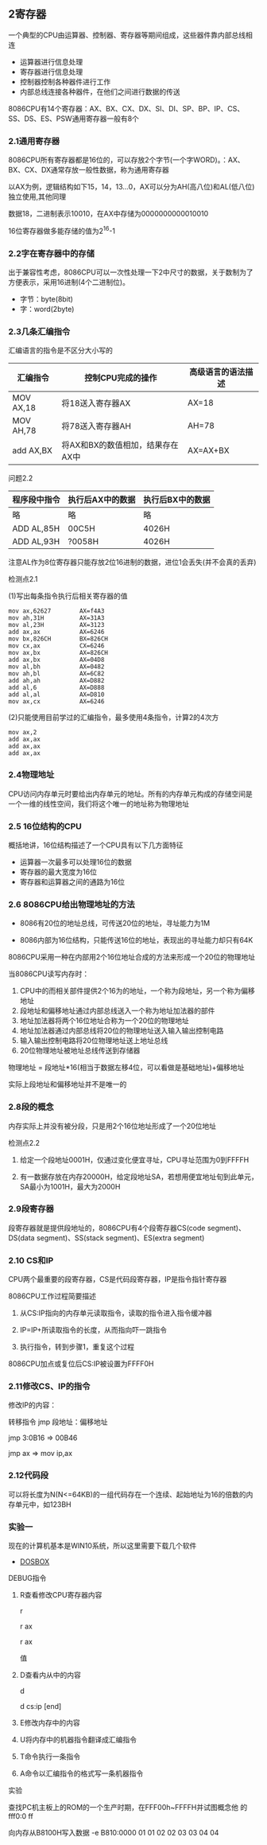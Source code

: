 ## 2寄存器

一个典型的CPU由运算器、控制器、寄存器等期间组成，这些器件靠内部总线相连

- 运算器进行信息处理
- 寄存器进行信息处理
- 控制器控制各种器件进行工作
- 内部总线连接各种器件，在他们之间进行数据的传送

8086CPU有14个寄存器：AX、BX、CX、DX、SI、DI、SP、BP、IP、CS、SS、DS、ES、PSW通用寄存器一般有8个

### 2.1通用寄存器

8086CPU所有寄存器都是16位的，可以存放2个字节(一个字WORD)。：AX、BX、CX、DX通常存放一般性数据，称为通用寄存器

以AX为例，逻辑结构如下15，14，13...0，AX可以分为AH(高八位)和AL(低八位)独立使用,其他同理

数据18，二进制表示10010，在AX中存储为0000000000010010

16位寄存器做多能存储的值为2<sup>16</sup>-1

### 2.2字在寄存器中的存储

出于兼容性考虑，8086CPU可以一次性处理一下2中尺寸的数据，关于数制为了方便表示，采用16进制(4个二进制位)。
- 字节：byte(8bit)
- 字：word(2byte)


### 2.3几条汇编指令

汇编语言的指令是不区分大小写的

|汇编指令|控制CPU完成的操作|高级语言的语法描述|
|----|----|----|
|MOV AX,18|将18送入寄存器AX|AX=18|
|MOV AH,78|将78送入寄存器AH|AH=78|
|add AX,BX|将AX和BX的数值相加，结果存在AX中|AX=AX+BX|


问题2.2

|程序段中指令|执行后AX中的数据|执行后BX中的数据|
|----|----|----|
|略|略|略|
|ADD AL,85H|00C5H|4026H|
|ADD AL,93H|?0058H|4026H|

注意AL作为8位寄存器只能存放2位16进制的数据，进位1会丢失(并不会真的丢弃)

检测点2.1

(1)写出每条指令执行后相关寄存器的值

    mov ax,62627        AX=f4A3
    mov ah,31H          AX=31A3
    mov al,23H          AX=3123
    add ax,ax           AX=6246
    mov bx,826CH        BX=826CH
    mov cx,ax           CX=6246
    mov ax,bx           AX=826CH
    add ax,bx           AX=04D8
    mov al,bh           AX=0482
    mov ah,bl           AX=6C82
    add ah,ah           AX=D882
    add al,6            AX=D888
    add al,al           AX=D810
    mov ax,cx           AX=6246

(2)只能使用目前学过的汇编指令，最多使用4条指令，计算2的4次方

    mov ax,2
    add ax,ax
    add ax,ax
    add ax,ax

### 2.4物理地址

CPU访问内存单元时要给出内存单元的地址。所有的内存单元构成的存储空间是一个一维的线性空间，我们将这个唯一的地址称为物理地址

### 2.5 16位结构的CPU

概括地讲，16位结构描述了一个CPU具有以下几方面特征

- 运算器一次最多可以处理16位的数据
- 寄存器的最大宽度为16位
- 寄存器和运算器之间的通路为16位

### 2.6 8086CPU给出物理地址的方法

- 8086有20位的地址总线，可传送20位的地址，寻址能力为1M

- 8086内部为16位结构，只能传送16位的地址，表现出的寻址能力却只有64K

8086CPU采用一种在内部用2个16位地址合成的方法来形成一个20位的物理地址

当8086CPU读写内存时：

1. CPU中的而相关部件提供2个16为的地址，一个称为段地址，另一个称为偏移地址
2. 段地址和偏移地址通过内部总线送入一个称为地址加法器的部件
3. 地址加法器将两个16位地址合称为一个20位的物理地址
4. 地址加法器通过内部总线将20位的物理地址送入输入输出控制电路
5. 输入输出控制电路将20位物理地址送上地址总线
6. 20位物理地址被地址总线传送到存储器

物理地址 = 段地址*16(相当于数据左移4位，可以看做是基础地址)+偏移地址

实际上段地址和偏移地址并不是唯一的

### 2.8段的概念

内存实际上并没有被分段，只是用2个16位地址形成了一个20位地址

检测点2.2

1. 给定一个段地址0001H，仅通过变化便宜寻址，CPU寻址范围为0到FFFFH

2. 有一数据存放在内存20000H，给定段地址SA，若想用便宜地址旬到此单元，SA最小为1001H，最大为2000H


### 2.9段寄存器

段寄存器就是提供段地址的，8086CPU有4个段寄存器CS(code segment)、DS(data segment)、SS(stack segment)、ES(extra segment)

### 2.10 CS和IP

CPU两个最重要的段寄存器，CS是代码段寄存器，IP是指令指针寄存器

8086CPU工作过程简要描述

1. 从CS:IP指向的内存单元读取指令，读取的指令进入指令缓冲器

2. IP=IP+所读取指令的长度，从而指向吓一跳指令

3. 执行指令，转到步骤1，重复这个过程

8086CPU加点或复位后CS:IP被设置为FFFF0H

### 2.11修改CS、IP的指令

修改IP的内容：

转移指令 jmp 段地址：偏移地址

jmp 3:0B16   =>    00B46

jmp ax  => mov ip,ax

### 2.12代码段

可以将长度为N(N<=64KB)的一组代码存在一个连续、起始地址为16的倍数的内存单元中，如123BH

### 实验一

现在的计算机基本是WIN10系统，所以这里需要下载几个软件

- [DOSBOX](https://dosbox.en.softonic.com)

DEBUG指令

1. R查看修改CPU寄存器内容

    r

    r ax 

    r ax 
    
    值
2. D查看内从中的内容

    d 

    d cs:ip [end]

3. E修改内存中的内容

4. U将内存中的机器指令翻译成汇编指令

5. T命令执行一条指令

6. A命令以汇编指令的格式写一条机器指令

实验 

查找PC机主板上的ROM的一个生产时期，在FFF00h~FFFFH并试图概念他
的fff0:0 ff

向内存从B8100H写入数据
-e B810:0000 01 01 02 02 03 03 04 04